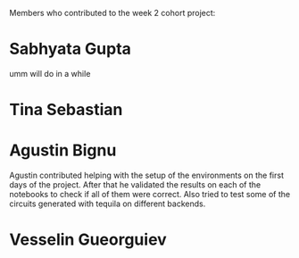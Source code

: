 Members who contributed to the week 2 cohort project:

# Sabhyata Gupta
umm will do in a while 

# Tina Sebastian

# Agustin Bignu
Agustin contributed helping with the setup of the environments on the first days of the project. After that he validated the results on each of the notebooks to check if all of them were correct. Also tried to test some of the circuits generated with tequila on different backends.

# Vesselin Gueorguiev 
